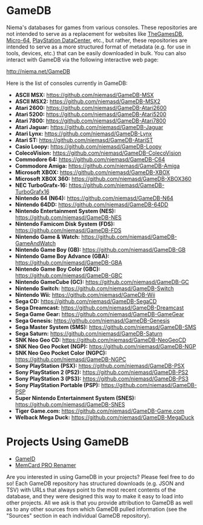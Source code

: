 # GameDB

Niema's databases for games from various consoles. These repositories are not intended to serve as a replacement for websites like [TheGamesDB](https://thegamesdb.net/), [Micro-64](http://micro-64.com/database/masterlist.shtml), [PlayStation DataCenter](https://psxdatacenter.com/), etc., but rather, these repositories are intended to serve as a more structured format of metadata (e.g. for use in tools, devices, etc.) that can be easily downloaded in bulk. You can also interact with GameDB via the following interactive web page:

http://niema.net/GameDB

Here is the list of consoles currently in GameDB:

* **ASCII MSX:** https://github.com/niemasd/GameDB-MSX
* **ASCII MSX2:** https://github.com/niemasd/GameDB-MSX2
* **Atari 2600:** https://github.com/niemasd/GameDB-Atari2600
* **Atari 5200:** https://github.com/niemasd/GameDB-Atari5200
* **Atari 7800:** https://github.com/niemasd/GameDB-Atari7800
* **Atari Jaguar:** https://github.com/niemasd/GameDB-Jaguar
* **Atari Lynx:** https://github.com/niemasd/GameDB-Lynx
* **Atari ST:** https://github.com/niemasd/GameDB-AtariST
* **Casio Loopy:** https://github.com/niemasd/GameDB-Loopy
* **ColecoVision:** https://github.com/niemasd/GameDB-ColecoVision
* **Commodore 64:** https://github.com/niemasd/GameDB-C64
* **Commodore Amiga:** https://github.com/niemasd/GameDB-Amiga
* **Microsoft XBOX:** https://github.com/niemasd/GameDB-XBOX
* **Microsoft XBOX 360:** https://github.com/niemasd/GameDB-XBOX360
* **NEC TurboGrafx-16:** https://github.com/niemasd/GameDB-TurboGrafx16
* **Nintendo 64 (N64):** https://github.com/niemasd/GameDB-N64
* **Nintendo 64DD:** https://github.com/niemasd/GameDB-64DD
* **Nintendo Entertainment System (NES):** https://github.com/niemasd/GameDB-NES
* **Nintendo Famicom Disk System (FDS):** https://github.com/niemasd/GameDB-FDS
* **Nintendo Game & Watch:** https://github.com/niemasd/GameDB-GameAndWatch
* **Nintendo Game Boy (GB):** https://github.com/niemasd/GameDB-GB
* **Nintendo Game Boy Advance (GBA):** https://github.com/niemasd/GameDB-GBA
* **Nintendo Game Boy Color (GBC):** https://github.com/niemasd/GameDB-GBC
* **Nintendo GameCube (GC):** https://github.com/niemasd/GameDB-GC
* **Nintendo Switch:** https://github.com/niemasd/GameDB-Switch
* **Nintendo Wii:** https://github.com/niemasd/GameDB-Wii
* **Sega CD:** https://github.com/niemasd/GameDB-SegaCD
* **Sega Dreamcast:** https://github.com/niemasd/GameDB-Dreamcast
* **Sega Game Gear:** https://github.com/niemasd/GameDB-GameGear
* **Sega Genesis:** https://github.com/niemasd/GameDB-Genesis
* **Sega Master System (SMS):** https://github.com/niemasd/GameDB-SMS
* **Sega Saturn:** https://github.com/niemasd/GameDB-Saturn
* **SNK Neo Geo CD:** https://github.com/niemasd/GameDB-NeoGeoCD
* **SNK Neo Geo Pocket (NGP):** https://github.com/niemasd/GameDB-NGP
* **SNK Neo Geo Pocket Color (NGPC):** https://github.com/niemasd/GameDB-NGPC
* **Sony PlayStation (PSX):** https://github.com/niemasd/GameDB-PSX
* **Sony PlayStation 2 (PS2):** https://github.com/niemasd/GameDB-PS2
* **Sony PlayStation 3 (PS3):** https://github.com/niemasd/GameDB-PS3
* **Sony PlayStation Portable (PSP):** https://github.com/niemasd/GameDB-PSP
* **Super Nintendo Entertainment System (SNES):** https://github.com/niemasd/GameDB-SNES
* **Tiger Game.com:** https://github.com/niemasd/GameDB-Game.com
* **Welback Mega Duck:** https://github.com/niemasd/GameDB-MegaDuck

# Projects Using GameDB

* [GameID](https://github.com/niemasd/GameID)
* [MemCard PRO Renamer](https://github.com/niemasd/MemCard-PRO-Renamer)

Are you interested in using GameDB in your projects? Please feel free to do so! Each GameDB repository has structured downloads (e.g. JSON and TSV) with URLs that always point to the most recent contents of the database, and they were designed this way to make it easy to load into other projects. All we ask is that you provide attribution to GameDB as well as to any other sources from which GameDB pulled information (see the "Sources" section in each individual GameDB repository).
